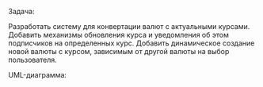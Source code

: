 Задача:

Разработать систему для конвертации валют с актуальными курсами. Добавить механизмы обновления курса и уведомления об этом подписчиков на определенных курс. Добавить динамическое создание новой валюты с курсом, зависимым от другой валюты на выбор пользователя.

UML-диаграмма:


